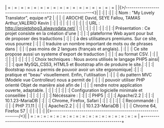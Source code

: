 | = : = : = : = : = : = : = : = : = : = : = : = : = : = : = : = : = |
|{>/-------------------------------------------------------------\<}|
| :|                                                             | :|
| :| Nom : "My Lovely Translator", equipe n°2  				           | :|
| :| 		AROCHE David, SEYE Fallou, TAMAS Arthur,VALERIO Kevin    | :| 
| :|                                                             | :|
| :|                                                             | :|
| :| URL : http://projetphpg3.alwaysdata.net/                    | :|
| :|                                                             | :| 
| :|                                                             | :| 
| :| Présentation :  Ce projet consiste en la création d'une     | :| 
| :|   plateforme Web ayant pour but de proposer des traductions | :|
| :|   à des utilisateurs premiums. Sur ce site, vous pourrez    | :| 
| :|   traduire un nombre important de mots ou de phrases dans   | :| 
| :|   pas moins de 2 langues (français et anglais).             | :| 
| :|   Ce site propose aussi un systeme d'export de traduction   | :| 
| :|   au format CSV.                                            | :| 
| :|                                                             | :| 
| :|                                                             | :| 
| :| Choix techniques : Nous avons utilisés le langage PHP5 ainsi| :|
| :| que MySQL,CSS3, HTML5 et Bootstrap afin de produire le site.| :|
| :| Bootstrap nous a permis de pouvoir avoir un site ergonomique| :| 
| :| pratique et "beau" visuellement. Enfin, l'utilisation       | :| 
| :| du pattern MVC (Modele vue Controlleur) nous a permit de    | :| 
| :| pouvoir utiliser PHP orienté Objet de manière aisé afin de  | :| 
| :| rendre notre application ouverte, adaptable.                | :| 
| :|                                                             | :| 
| :| Configuration logicielle minimale et conseillée             | :| 
| :|                                                             | :| 
| :|  Nécéssaire :                                               | :| 
| :|             PHP5                                            | :| 
| :|             Apache/2.2                                      | :| 
| :|             10.1.23-MariaDB                                 | :| 
| :|             Chrome, Firefox, Safari                         | :| 
| :|                                                             | :| 
| :|  Recommandé :                                               | :|
| :|             PHP 7.1.11									                  	 | :| 
| :|              Apache/2.2                                     | :| 
| :|              10.1.23-MariaDB                                | :| 
| :|              Chrome 64, Firefox 57                          | :|
| :|                                                             | :| 
|{>\-------------------------------------------------------------/<}|
| = : = : = : = : = : = : = : = : = : = : = : = : = : = : = : = : = |
+-------------------------------------------------------------------+
